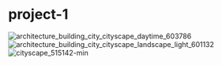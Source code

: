 # project-1
![architecture_building_city_cityscape_daytime_603786](https://github.com/Ayaanshaikh90/project-1/assets/91403599/251dc38a-efdc-4d63-9ba4-2750e9d09554)
![architecture_building_city_cityscape_landscape_light_601132](https://github.com/Ayaanshaikh90/project-1/assets/91403599/eaddf004-427d-49e6-8b2e-0f80334330b0)
![cityscape_515142-min](https://github.com/Ayaanshaikh90/project-1/assets/91403599/81a1aef0-81a6-4565-b176-110bde323cd5)
